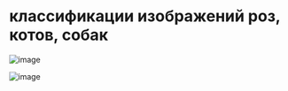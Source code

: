 # классификации изображений роз, котов, собак

![image](https://github.com/user-attachments/assets/81eaeed5-e079-483d-81a8-f99625d8d189)

![image](https://github.com/user-attachments/assets/f95db70d-4ffc-4352-be7e-6a54aadee1cd)
